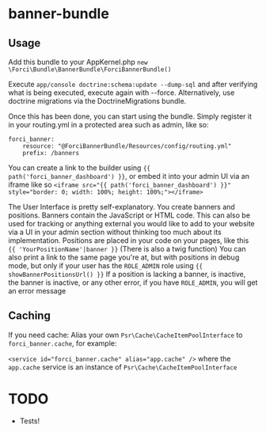 # banner-bundle

## Usage

Add this bundle to your AppKernel.php `new \Forci\Bundle\BannerBundle\ForciBannerBundle()`

Execute `app/console doctrine:schema:update --dump-sql` and after verifying what is being executed, execute again with --force.
Alternatively, use doctrine migrations via the DoctrineMigrations bundle.

Once this has been done, you can start using the bundle. Simply register it in your routing.yml in a protected area such as admin, like so:

```
forci_banner:
    resource: "@ForciBannerBundle/Resources/config/routing.yml"
    prefix: /banners
```

You can create a link to the builder using `{{ path('forci_banner_dashboard') }}`, or embed it into your admin UI via an iframe like so `<iframe src="{{ path('forci_banner_dashboard') }}" style="border: 0; width: 100%; height: 100%;"></iframe>`

The User Interface is pretty self-explanatory.
You create banners and positions.
Banners contain the JavaScript or HTML code.
This can also be used for tracking or anything external you would like to add to your website via a UI in your admin section without thinking too much about its implementation.
Positions are placed in your code on your pages, like this `{{ 'YourPositionName'|banner }}` (There is also a twig function)
You can also print a link to the same page you're at, but with positions in debug mode, but only if your user has the `ROLE_ADMIN` role using `{{ showBannerPositionsUrl() }}`
If a position is lacking a banner, is inactive, the banner is inactive, or any other error, if you have `ROLE_ADMIN`, you will get an error message


## Caching

If you need cache: Alias your own `Psr\Cache\CacheItemPoolInterface` to `forci_banner.cache`, for example:

`<service id="forci_banner.cache" alias="app.cache" />` where the `app.cache` service is an instance of `Psr\Cache\CacheItemPoolInterface`

# TODO

- Tests!